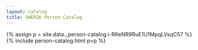 ```yaml
---
layout: catalog
title: SWERIK Person Catalog
---
```

{% assign p = site.data._person-catalog.i-R6eNR9RuE1U1MpqLVsqC57 %}
{% include person-catalog.html p=p %}

